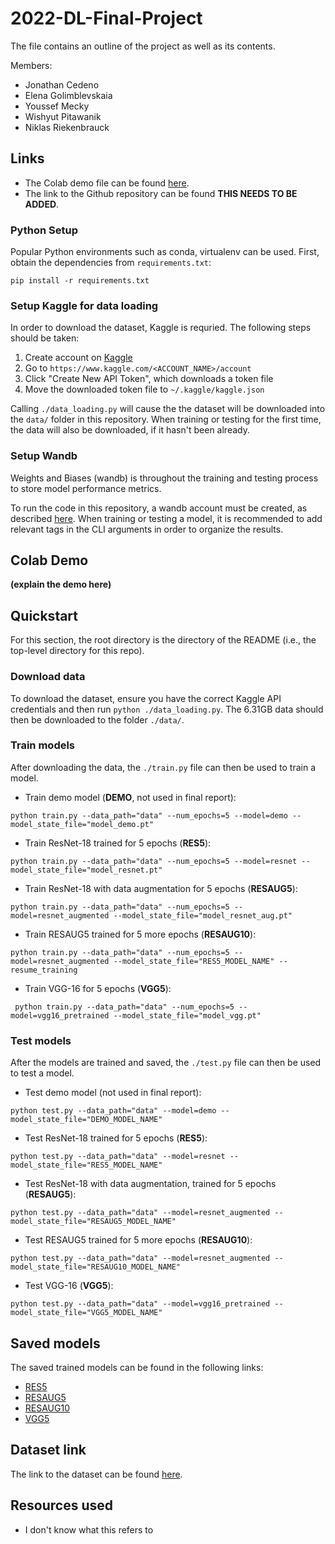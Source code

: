 # 2022-DL-Final-Project
The file contains an outline of the project as well as its contents.

Members:
* Jonathan Cedeno
* Elena Golimblevskaia
* Youssef Mecky
* Wishyut Pitawanik
* Niklas Riekenbrauck


## Links
* The Colab demo file can be found [here](https://colab.research.google.com/drive/1S5pJnkNnFQOg1wkDW5q-kJhHEHNOMR9C?usp=sharing).
* The link to the Github repository can be found **THIS NEEDS TO BE ADDED**.

### Python Setup
Popular Python environments such as conda, virtualenv can be used. First, obtain the dependencies from `requirements.txt`:

`pip install -r requirements.txt`

### Setup Kaggle for data loading
In order to download the dataset, Kaggle is requried. The following steps should be taken:
1. Create account on [Kaggle](https://www.kaggle.com/)
2. Go to `https://www.kaggle.com/<ACCOUNT_NAME>/account`
2. Click "Create New API Token", which downloads a token file
4. Move the downloaded token file to `~/.kaggle/kaggle.json`

Calling `./data_loading.py` will cause the the dataset will be downloaded into the `data/` folder in this repository. When training or testing for the first time, the data will also be downloaded, if it hasn't been already.

### Setup Wandb
Weights and Biases (wandb) is throughout the training and testing process to store model performance metrics.

To run the code in this repository, a wandb account must be created, as described [here](https://docs.wandb.ai/quickstart). When training or testing a model, it is recommended to add relevant tags in the CLI arguments in order to organize the results.

## Colab Demo
**(explain the demo here)**

## Quickstart
For this section, the root directory is the directory of the README (i.e., the top-level directory for this repo).

### Download data
To download the dataset, ensure you have the correct Kaggle API credentials and then run `python ./data_loading.py`. 
The 6.31GB data should then be downloaded to the folder `./data/`.

### Train models
After downloading the data, the `./train.py` file can then be used to train a model. 

* Train demo model (**DEMO**, not used in final report): 

`python train.py --data_path="data" --num_epochs=5 --model=demo --model_state_file="model_demo.pt"` 


* Train ResNet-18 trained for 5 epochs (**RES5**): 

`python train.py --data_path="data" --num_epochs=5 --model=resnet --model_state_file="model_resnet.pt"` 

* Train ResNet-18 with data augmentation for 5 epochs (**RESAUG5**): 

`python train.py --data_path="data" --num_epochs=5 --model=resnet_augmented --model_state_file="model_resnet_aug.pt"` 

* Train RESAUG5 trained for 5 more epochs (**RESAUG10**): 

`python train.py --data_path="data" --num_epochs=5 --model=resnet_augmented --model_state_file="RES5_MODEL_NAME" --resume_training` 

* Train VGG-16 for 5 epochs (**VGG5**): 

` python train.py --data_path="data" --num_epochs=5 --model=vgg16_pretrained --model_state_file="model_vgg.pt"` 


### Test models
After the models are trained and saved, the `./test.py` file can then be used to test a model. 

* Test demo model (not used in final report): 

`python test.py --data_path="data" --model=demo --model_state_file="DEMO_MODEL_NAME"` 

* Test ResNet-18 trained for 5 epochs (**RES5**): 

`python test.py --data_path="data" --model=resnet --model_state_file="RES5_MODEL_NAME"` 

* Test ResNet-18 with data augmentation, trained for 5 epochs (**RESAUG5**): 

`python test.py --data_path="data" --model=resnet_augmented --model_state_file="RESAUG5_MODEL_NAME"` 

* Test RESAUG5 trained for 5 more epochs (**RESAUG10**): 

`python test.py --data_path="data" --model=resnet_augmented --model_state_file="RESAUG10_MODEL_NAME"` 

* Test VGG-16 (**VGG5**): 

`python test.py --data_path="data" --model=vgg16_pretrained --model_state_file="VGG5_MODEL_NAME"` 


## Saved models
The saved trained models can be found in the following links:
* [RES5](https://drive.google.com/file/d/1u0heklzsMb65usgu9DeNgk90nEphV4K4/view?usp=sharing)
* [RESAUG5](https://drive.google.com/file/d/12h7zSOUw1FqdMRfRYhn8RIKQiysbjyeo/view?usp=sharing)
* [RESAUG10](https://drive.google.com/file/d/1IsBM3rn0q23qyoHgOckXi5QoAi3w-ccn/view?usp=sharing)
* [VGG5](https://drive.google.com/file/d/1-ePhNFry-z_f5DNbxCxBN9BDMFxRb2a6/view?usp=sharing)

## Dataset link
The link to the dataset can be found [here](https://www.kaggle.com/competitions/histopathologic-cancer-detection/data).

## Resources used
* I don't know what this refers to
